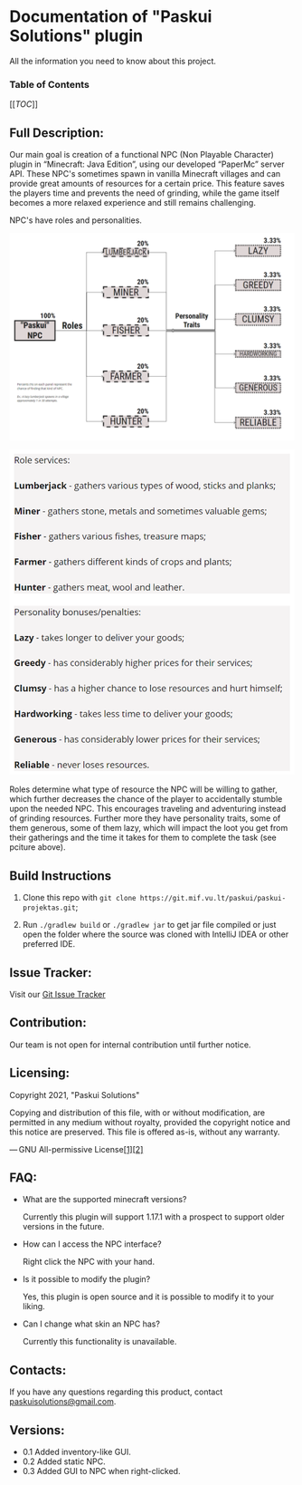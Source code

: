 # Documentation of "Paskui Solutions" plugin

All the information you need to know about this project.

### Table of Contents

[[_TOC_]]

## Full Description:

Our main goal is creation of a functional NPC (Non Playable Character) plugin in “Minecraft: Java Edition”, using our developed “PaperMc” server API. These NPC's sometimes spawn in vanilla Minecraft villages and can provide great amounts of resources for a certain price. This feature saves the players time and prevents the need of grinding, while the game itself becomes a more relaxed experience and still remains challenging. 

NPC's have roles and personalities.

![NPC roles and personalities](pictures/rolepersonalitygraph.png)

![Short role description](pictures/rolepersonality.png)

Roles determine what type of resource the NPC will be willing to gather, which further decreases the chance of the player to accidentally stumble upon the needed NPC. This encourages traveling and adventuring instead of grinding resources.
Further more they have personality traits, some of them generous, some of them lazy, which will impact the loot you get from their gatherings and the time it takes for them to complete the task (see pciture above).

## Build Instructions

1. Clone this repo with `git clone https://git.mif.vu.lt/paskui/paskui-projektas.git`;

2. Run `./gradlew build` or `./gradlew jar` to get jar file compiled or just open the folder where the source was cloned with IntelliJ IDEA or other preferred IDE.

## Issue Tracker:

Visit our [Git Issue Tracker](https://git.mif.vu.lt/paskui/paskui-projektas/-/issues)

## Contribution:

Our team is not open for internal contribution until further notice.

## Licensing:

Copyright 2021, "Paskui Solutions"

Copying and distribution of this file, with or without modification, are permitted in any medium without royalty, provided the copyright notice and this notice are preserved. This file is offered as-is, without any warranty.

— GNU All-permissive License[[1]](https://www.gnu.org/licenses/license-list.html#GNUAllPermissive)[[2]](https://www.gnu.org/prep/maintain/html_node/License-Notices-for-Other-Files.html)

## FAQ:

- What are the supported minecraft versions?

    Currently this plugin will support 1.17.1 with a prospect to support older versions in the future.

- How can I access the NPC interface?

    Right click the NPC with your hand.

- Is it possible to modify the plugin? 

    Yes, this plugin is open source and it is possible to modify it to your liking.

- Can I change what skin an NPC has? 

    Currently this functionality is unavailable.

## Contacts:

If you have any questions regarding this product, contact paskuisolutions@gmail.com.

## Versions:

- 0.1 Added inventory-like GUI.
- 0.2 Added static NPC.
- 0.3 Added GUI to NPC when right-clicked.